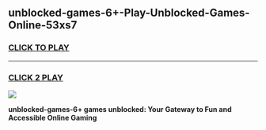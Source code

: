 
## unblocked-games-6+-Play-Unblocked-Games-Online-53xs7
<h3>
<a href="https://premium76.site?title=unblocked-games-6+&ref=25A">CLICK TO PLAY</a></h3>
<hr>

<h3>
<a href="https://premium76.site?title=unblocked-games-6+&ref=25A">CLICK 2 PLAY</a>
  
</h3>

<a href="https://premium76.site?title=unblocked-games-6+&ref=25A"><img src="https://clearcache.store/games.png"></a>


**unblocked-games-6+ games unblocked: Your Gateway to Fun and Accessible Online Gaming**
